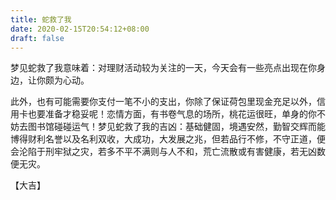 ```yaml
---
title: 蛇救了我
date: 2020-02-15T20:54:12+08:00
draft: false
---
```


梦见蛇救了我意味着：对理财活动较为关注的一天，今天会有一些亮点出现在你身边，让你颇为心动。

此外，也有可能需要你支付一笔不小的支出，你除了保证荷包里现金充足以外，信用卡也要准备才稳妥呢！恋情方面，有书卷气息的场所，桃花运很旺，单身的你不妨去图书馆碰碰运气！梦见蛇救了我的吉凶：基础健固，境遇安然，勤智交辉而能博得财利名誉以及名利双收，大成功，大发展之兆，但若品行不修，不守正道，便会沦陷于刑牢狱之灾，若多不平不满则与人不和，荒亡流散或有害健康，若无凶数便无灾。

【大吉】